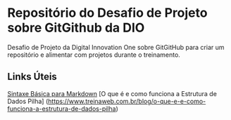 # Repositório do Desafio de Projeto sobre GitGithub da DIO
Desafio de Projeto da Digital Innovation One sobre GitGitHub para criar um repositório e alimentar com projetos durante o treinamento.

## Links Úteis 

[Sintaxe Básica para Markdown](httpsmarkdown.net.brsintaxe-basica)
[O que é e como funciona a Estrutura de Dados Pilha] (https://www.treinaweb.com.br/blog/o-que-e-e-como-funciona-a-estrutura-de-dados-pilha)

